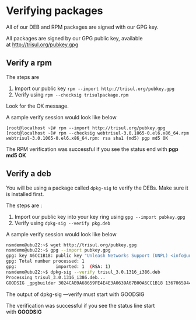 # Verifying packages

All of our DEB and RPM packages are signed with our GPG key.

All packages are signed by our GPG public key, available at http://trisul.org/pubkey.gpg

## Verify a rpm

The steps are

1. Import our public key `rpm --import http://trisul.org/pubkey.gpg`
2. Verify using `rpm --checksig trisulpackage.rpm`

Look for the OK message.

A sample verify session would look like below

```
[root@localhost ~]# rpm --import http://trisul.org/pubkey.gpg
[root@localhost ~]# rpm --checksig webtrisul-3.0.1065-0.el6.x86_64.rpm
webtrisul-3.0.1065-0.el6.x86_64.rpm: rsa sha1 (md5) pgp md5 OK
```

The RPM verification was successful if you see the status end with **pgp md5 OK**

## Verify a deb

You will be using a package called `dpkg-sig` to verify the DEBs. Make sure it is installed first.

The steps are :

1. Import our public key into your key ring using `gpg --import pubkey.gpg`
2. Verify using `dpkg-sig --verify pkg.deb`

A sample verify session would look like below

```bash
nsmdemo@ubu22:~$ wget http://trisul.org/pubkey.gpg 
nsmdemo@ubu22:~$ gpg --import pubkey.gpg 
gpg: key A6CC1B18: public key "Unleash Networks Support (UNPL) <info@unleashnetworks.com>" imported
gpg: Total number processed: 1
gpg:               imported: 1  (RSA: 1)
nsmdemo@ubu22:~$ dpkg-sig --verify trisul_3.0.1316_i386.deb 
Processing trisul_3.0.1316_i386.deb...
GOODSIG _gpgbuilder 3024CAB9A68659FE4E4E3A0639A67B00A6CC1B18 1367065944
```

The output of dpkg-sig —verify must start with GOODSIG

The verification was successful if you see the status line start with **GOODSIG**
